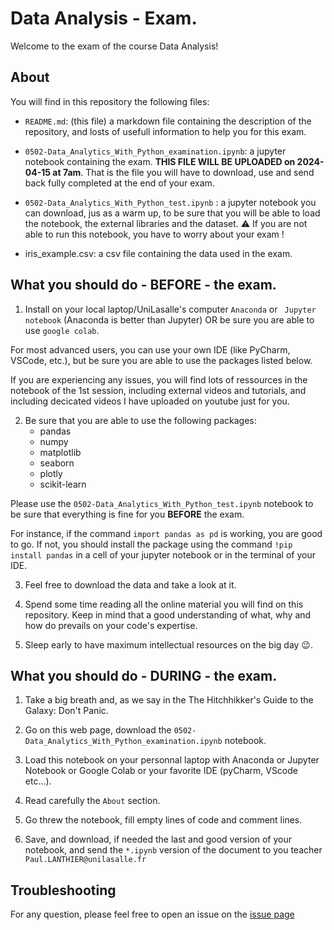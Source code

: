 # Data Analysis - Exam.


Welcome to the exam of the course Data Analysis! 


## About

You will find in this repository the following files:

- ```README.md```: (this file) a markdown file containing the description of the repository, and losts of usefull information to help you for this exam.

- ```0502-Data_Analytics_With_Python_examination.ipynb```: a jupyter notebook containing the exam. **THIS FILE WILL BE UPLOADED on 2024-04-15 at 7am**. That is the file you will have to download, use and send back fully completed at the end of your exam.

- ```0502-Data_Analytics_With_Python_test.ipynb``` : a jupyter notebook you can download, jus as a warm up, to be sure that you will be able to load the notebook, the external libraries and the dataset. ⚠️ If you are not able to run this notebook, you have to worry about your exam !  

- iris_example.csv: a csv file containing the data used in the exam.



## What you should do - BEFORE - the exam. 

1. Install on your local laptop/UniLasalle's computer ```Anaconda``` or ``` Jupyter notebook``` (Anaconda is better than Jupyter) OR be sure you are able to use ```google colab```. 

For most advanced users, you can use your own IDE (like PyCharm, VSCode, etc.), but be sure you are able to use the packages listed below. 

If you are experiencing any issues, you will find lots of ressources in the notebook of the 1st session, including external videos and tutorials, and including decicated videos I have uploaded on youtube just for you.


2. Be sure that you are able to use the following packages:
    - pandas
    - numpy
    - matplotlib
    - seaborn
    - plotly
    - scikit-learn

Please use the ```0502-Data_Analytics_With_Python_test.ipynb``` notebook to be sure that everything is fine for you **BEFORE** the exam.

For instance, if the command `import pandas as pd` is working, you are good to go. If not, you should install the package using the command `!pip install pandas` in a cell of your jupyter notebook or in the terminal of your IDE.

3. Feel free to download the data and take a look at it.

4. Spend some time reading all the online material you will find on this repository. Keep in mind that a good understanding of what, why and how do prevails on your code's expertise. 

5. Sleep early to have maximum intellectual resources on the big day 😉.



## What you should do - DURING - the exam. 

1. Take a big breath and, as we say in the The Hitchhikker's Guide to the Galaxy: Don't Panic.

2. Go on this web page, download the ```0502-Data_Analytics_With_Python_examination.ipynb``` notebook.

3. Load this notebook on your personnal laptop with Anaconda or Jupyter Notebook or Google Colab or your favorite IDE (pyCharm, VScode etc...).

4. Read carefully the ```About``` section. 

5. Go threw the notebook, fill empty lines of code and comment lines.

6. Save, and download, if needed the last and good version of your notebook, and send the ```*.ipynb``` version of the document to you teacher ```Paul.LANTHIER@unilasalle.fr```



## Troubleshooting

For any question, please feel free to open an issue on the  [issue page](https://github.com/AlexandreGazagnes/Unilasalle-Public-Ressources/issues)
